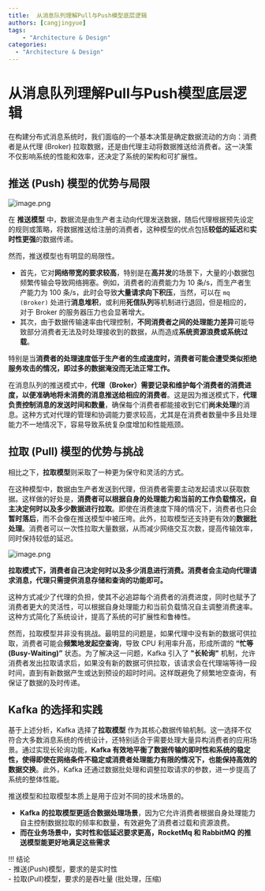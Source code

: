 ```yaml
---
title:  从消息队列理解Pull与Push模型底层逻辑 
authors: [cangjingyue]
tags: 
    - "Architecture & Design"
categories:
  - "Architecture & Design"
---
```


# 从消息队列理解Pull与Push模型底层逻辑

在构建分布式消息系统时，我们面临的一个基本决策是确定数据流动的方向：消费者是从代理 (Broker) 拉取数据，还是由代理主动将数据推送给消费者。这一决策不仅影响系统的性能和效率，还决定了系统的架构和可扩展性。

## 推送 (Push) 模型的优势与局限

![image.png](https://cangjingyue.oss-cn-hangzhou.aliyuncs.com/picgo/20250208132403.png)

在 **推送模型** 中，数据流是由生产者主动向代理发送数据，随后代理根据预先设定的规则或策略，将数据推送给注册的消费者，这种模型的优点包括**较低的延迟**和**实时性更强**的数据传递。

然而，推送模型也有明显的局限性。

- 首先，它对**网络带宽的要求较高**，特别是在**高并发**的场景下，大量的小数据包频繁传输会导致网络拥塞。例如，消费者的消费能力为 10 条/s，而生产者生产能力为 100 条/s，此时会导致**大量请求向下积压**，当然，可以在 `mq (Broker)` 处进行**消息堆积**，或利用**死信队列**等机制进行退回，但是相应的，对于 Broker 的服务器压力也会显著增大。
- 其次，由于数据传输速率由代理控制，**不同消费者之间的处理能力差异**可能导致部分消费者无法及时处理接收到的数据，从而造成**系统资源浪费或系统过载**。

特别是当**消费者的处理速度低于生产者的生成速度时，消费者可能会遭受类似拒绝服务攻击的情况，即过多的数据淹没而无法正常工作。**

在消息队列的推送模式中，**代理（Broker）需要记录和维护每个消费者的消费进度，以便准确地将未消费的消息推送给相应的消费者**。这是因为推送模式下，**代理负责控制消息的发送时间和数量**，确保每个消费者都能接收到它们**尚未处理**的消息。这种方式对代理的管理和协调能力要求较高，尤其是在消费者数量中多且处理能力不一地情况下，容易导致系统复杂度增加和性能瓶颈。

## 拉取 (Pull) 模型的优势与挑战

相比之下，**拉取模型**则采取了一种更为保守和灵活的方式。

在这种模型中，数据由生产者发送到代理，但消费者需要主动发起请求以获取数据。这样做的好处是，**消费者可以根据自身的处理能力和当前的工作负载情况，自主决定何时以及多少数据进行拉取**。即使在消费速度下降的情况下，消费者也只会**暂时落后**，而不会像在推送模型中被压垮。此外，拉取模型还支持更有效的**数据批处理**。消费者可以一次性拉取大量数据，从而减少网络交互次数，提高传输效率，同时保持较低的延迟。

![image.png](https://cangjingyue.oss-cn-hangzhou.aliyuncs.com/picgo/20250208135644.png)

**拉取模式下，消费者自己决定何时以及多少消息进行消费。消费者会主动向代理请求消息，代理只需提供消息存储和查询的功能即可。**

这种方式减少了代理的负担，使其不必追踪每个消费者的消费进度，同时也赋予了消费者更大的灵活性，可以根据自身处理能力和当前负载情况自主调整消费速率。这种方式简化了系统设计，提高了系统的可扩展性和鲁棒性。

然而，拉取模型并非没有挑战。最明显的问题是，如果代理中没有新的数据可供拉取，消费者可能会**频繁地发起空查询**，导致 CPU 利用率升高，形成所谓的 **“忙等 (Busy-Waiting)”** 状态。为了解决这一问题，Kafka 引入了 **"长轮询"** 机制，允许消费者发出拉取请求后，如果没有新的数据可供拉取，该请求会在代理端等待一段时间，直到有新数据产生或达到预设的超时时间。这样既避免了频繁地空查询，有保证了数据的及时传递。

## Kafka 的选择和实践

基于上述分析，Kafka 选择了**拉取模型** 作为其核心数据传输机制。这一选择不仅符合大多数消息系统的传统设计，还特别适合于需要处理大量异构消费者的应用场景。通过实现长轮询功能，**Kafka 有效地平衡了数据传输的即时性和系统的稳定性，使得即使在网络条件不稳定或消费者处理能力有限的情况下，也能保持高效的数据交换**。此外，Kafka 还通过数据批处理和调整拉取请求的参数，进一步提高了系统的整体性能。

推送模型和拉取模型本质上是用于应对不同的技术场景的。

- **Kafka 的拉取模型更适合数据处理场景**，因为它允许消费者根据自身处理能力自主控制数据拉取的频率和数量，有效避免了消费者过载和资源浪费。
- **而在业务场景中，实时性和低延迟要求更高，RocketMq 和 RabbitMQ 的推送模型能更好地满足这些需求**

!!! 结论  
	- 推送(Push)模型，要求的是实时性  
	- 拉取(Pull)模型，要求的是吞吐量 (批处理，压缩)
